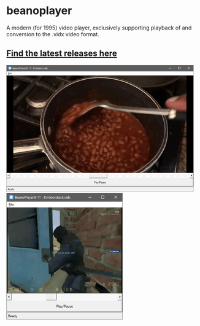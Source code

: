 # beanoplayer
A modern (for 1995) video player, exclusively supporting playback of and conversion to the .vidx video format.
<br />
## [Find the latest releases here](https://github.com/seagull-pat/beanoplayer/releases)
<img src="resources/demo_01.png" height="330"><img src="resources/demo_02.png" height="330">
